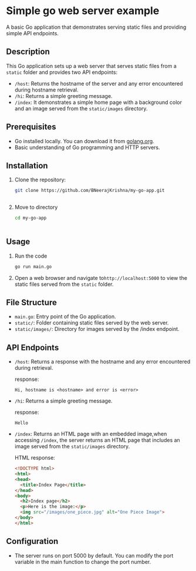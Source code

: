 # Simple go web server example

A basic Go application that demonstrates serving static files and providing simple API endpoints.

## Description

This Go application sets up a web server that serves static files from a `static` folder and provides two API endpoints:

- `/host`: Returns the hostname of the server and any error encountered during hostname retrieval.
- `/hi`: Returns a simple greeting message.
- `/index`: It demonstrates a simple home page with a background color and an image served from the `static/images` directory.

## Prerequisites

- Go installed locally. You can download it from [golang.org](https://golang.org/dl/).
- Basic understanding of Go programming and HTTP servers.

## Installation

1. Clone the repository:

   ```bash
   git clone https://github.com/BNeerajKrishna/my-go-app.git
  
2. Move to directory
   ```bash
   cd my-go-app
  
## Usage

1. Run the code
   ```bash
   go run main.go

2. Open a web browser and navigate to`http://localhost:5000` to view the static files served from the `static` folder.

## File Structure

- `main.go`: Entry point of the Go application.
- `static/`: Folder containing static files served by the web server.
- `static/images/`: Directory for images served by the /index endpoint.

## API Endpoints

- `/host`: Returns a response with the hostname and any error encountered during retrieval.

    response:
    ```
    Hi, hostname is <hostname> and error is <error>

- `/hi`: Returns a simple greeting message.

   response:
   ```
   Hello
   
- `/index`: Returns an HTML page with an embedded image,when accessing `/index`, the server                   returns an HTML page that includes an image served from the `static/images` directory.

   HTML response:
   ```html
   <!DOCTYPE html>
   <html>
   <head>
     <title>Index Page</title>
   </head>
   <body>
     <h2>Index page</h2>
     <p>Here is the image:</p>
     <img src="/images/one_piece.jpg" alt="One Piece Image">
   </body>
   </html>
 
## Configuration

- The server runs on port 5000 by default. You can modify the port variable in the main function to change the port number.

